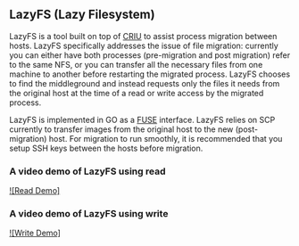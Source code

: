 ## LazyFS (Lazy Filesystem)

LazyFS is a tool built on top of [CRIU](https://criu.org/Main_Page) to assist
process migration between hosts. LazyFS specifically addresses the issue of
file migration: currently you can either have both processes (pre-migration and
post migration) refer to the same NFS, or you can transfer all the necessary
files from one machine to another before restarting the migrated process. LazyFS
chooses to find the middleground and instead requests only the files it needs
from the original host at the time of a read or write access by the migrated
process.

LazyFS is implemented in GO as a [FUSE](https://en.wikipedia.org/wiki/Filesystem_in_Userspace) interface.
LazyFS relies on SCP currently to transfer images from the original host to the
new (post-migration) host. For migration to run smoothly, it is recommended that
you setup SSH keys between the hosts before migration.

### A video demo of LazyFS using read

[![Read Demo]](https://youtu.be/5fqaI-HCDDI)

### A video demo of LazyFS using write

[![Write Demo]](https://youtu.be/kQdNOy8ENX8)
